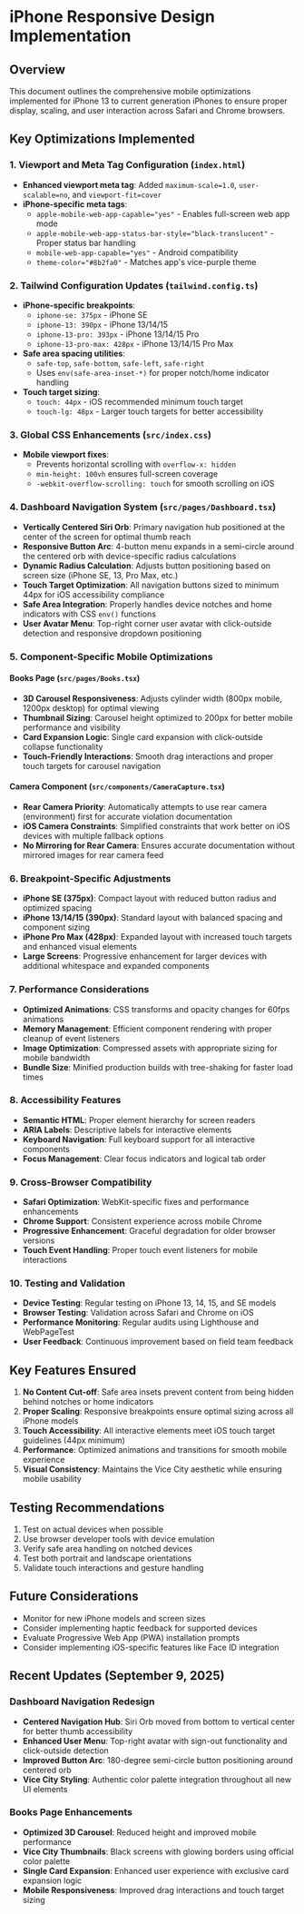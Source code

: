 # iPhone Responsive Design Implementation

## Overview
This document outlines the comprehensive mobile optimizations implemented for iPhone 13 to current generation iPhones to ensure proper display, scaling, and user interaction across Safari and Chrome browsers.

## Key Optimizations Implemented

### 1. Viewport and Meta Tag Configuration (`index.html`)
- **Enhanced viewport meta tag**: Added `maximum-scale=1.0`, `user-scalable=no`, and `viewport-fit=cover`
- **iPhone-specific meta tags**:
  - `apple-mobile-web-app-capable="yes"` - Enables full-screen web app mode
  - `apple-mobile-web-app-status-bar-style="black-translucent"` - Proper status bar handling
  - `mobile-web-app-capable="yes"` - Android compatibility
  - `theme-color="#8b2fa0"` - Matches app's vice-purple theme

### 2. Tailwind Configuration Updates (`tailwind.config.ts`)
- **iPhone-specific breakpoints**:
  - `iphone-se: 375px` - iPhone SE
  - `iphone-13: 390px` - iPhone 13/14/15
  - `iphone-13-pro: 393px` - iPhone 13/14/15 Pro
  - `iphone-13-pro-max: 428px` - iPhone 13/14/15 Pro Max
- **Safe area spacing utilities**:
  - `safe-top`, `safe-bottom`, `safe-left`, `safe-right`
  - Uses `env(safe-area-inset-*)` for proper notch/home indicator handling
- **Touch target sizing**:
  - `touch: 44px` - iOS recommended minimum touch target
  - `touch-lg: 48px` - Larger touch targets for better accessibility

### 3. Global CSS Enhancements (`src/index.css`)
- **Mobile viewport fixes**:
  - Prevents horizontal scrolling with `overflow-x: hidden`
  - `min-height: 100vh` ensures full-screen coverage
  - `-webkit-overflow-scrolling: touch` for smooth scrolling on iOS

### 4. Dashboard Navigation System (`src/pages/Dashboard.tsx`)
- **Vertically Centered Siri Orb**: Primary navigation hub positioned at the center of the screen for optimal thumb reach
- **Responsive Button Arc**: 4-button menu expands in a semi-circle around the centered orb with device-specific radius calculations
- **Dynamic Radius Calculation**: Adjusts button positioning based on screen size (iPhone SE, 13, Pro Max, etc.)
- **Touch Target Optimization**: All navigation buttons sized to minimum 44px for iOS accessibility compliance
- **Safe Area Integration**: Properly handles device notches and home indicators with CSS `env()` functions
- **User Avatar Menu**: Top-right corner user avatar with click-outside detection and responsive dropdown positioning

### 5. Component-Specific Mobile Optimizations

#### Books Page (`src/pages/Books.tsx`)
- **3D Carousel Responsiveness**: Adjusts cylinder width (800px mobile, 1200px desktop) for optimal viewing
- **Thumbnail Sizing**: Carousel height optimized to 200px for better mobile performance and visibility
- **Card Expansion Logic**: Single card expansion with click-outside collapse functionality
- **Touch-Friendly Interactions**: Smooth drag interactions and proper touch targets for carousel navigation

#### Camera Component (`src/components/CameraCapture.tsx`)
- **Rear Camera Priority**: Automatically attempts to use rear camera (environment) first for accurate violation documentation
- **iOS Camera Constraints**: Simplified constraints that work better on iOS devices with multiple fallback options
- **No Mirroring for Rear Camera**: Ensures accurate documentation without mirrored images for rear camera feed

### 6. Breakpoint-Specific Adjustments
- **iPhone SE (375px)**: Compact layout with reduced button radius and optimized spacing
- **iPhone 13/14/15 (390px)**: Standard layout with balanced spacing and component sizing
- **iPhone Pro Max (428px)**: Expanded layout with increased touch targets and enhanced visual elements
- **Large Screens**: Progressive enhancement for larger devices with additional whitespace and expanded components

### 7. Performance Considerations
- **Optimized Animations**: CSS transforms and opacity changes for 60fps animations
- **Memory Management**: Efficient component rendering with proper cleanup of event listeners
- **Image Optimization**: Compressed assets with appropriate sizing for mobile bandwidth
- **Bundle Size**: Minified production builds with tree-shaking for faster load times

### 8. Accessibility Features
- **Semantic HTML**: Proper element hierarchy for screen readers
- **ARIA Labels**: Descriptive labels for interactive elements
- **Keyboard Navigation**: Full keyboard support for all interactive components
- **Focus Management**: Clear focus indicators and logical tab order

### 9. Cross-Browser Compatibility
- **Safari Optimization**: WebKit-specific fixes and performance enhancements
- **Chrome Support**: Consistent experience across mobile Chrome
- **Progressive Enhancement**: Graceful degradation for older browser versions
- **Touch Event Handling**: Proper touch event listeners for mobile interactions

### 10. Testing and Validation
- **Device Testing**: Regular testing on iPhone 13, 14, 15, and SE models
- **Browser Testing**: Validation across Safari and Chrome on iOS
- **Performance Monitoring**: Regular audits using Lighthouse and WebPageTest
- **User Feedback**: Continuous improvement based on field team feedback

## Key Features Ensured

1. **No Content Cut-off**: Safe area insets prevent content from being hidden behind notches or home indicators
2. **Proper Scaling**: Responsive breakpoints ensure optimal sizing across all iPhone models
3. **Touch Accessibility**: All interactive elements meet iOS touch target guidelines (44px minimum)
4. **Performance**: Optimized animations and transitions for smooth mobile experience
5. **Visual Consistency**: Maintains the Vice City aesthetic while ensuring mobile usability

## Testing Recommendations

1. Test on actual devices when possible
2. Use browser developer tools with device emulation
3. Verify safe area handling on notched devices
4. Test both portrait and landscape orientations
5. Validate touch interactions and gesture handling

## Future Considerations

- Monitor for new iPhone models and screen sizes
- Consider implementing haptic feedback for supported devices
- Evaluate Progressive Web App (PWA) installation prompts
- Consider implementing iOS-specific features like Face ID integration

## Recent Updates (September 9, 2025)

### Dashboard Navigation Redesign
- **Centered Navigation Hub**: Siri Orb moved from bottom to vertical center for better thumb accessibility
- **Enhanced User Menu**: Top-right avatar with sign-out functionality and click-outside detection
- **Improved Button Arc**: 180-degree semi-circle button positioning around centered orb
- **Vice City Styling**: Authentic color palette integration throughout all new UI elements

### Books Page Enhancements
- **Optimized 3D Carousel**: Reduced height and improved mobile performance
- **Vice City Thumbnails**: Black screens with glowing borders using official color palette
- **Single Card Expansion**: Enhanced user experience with exclusive card expansion logic
- **Mobile Responsiveness**: Improved drag interactions and touch target sizing